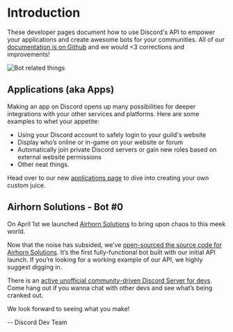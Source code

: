 # Introduction

These developer pages document how to use Discord's API to empower your applications and create awesome bots for your
communities. All of our [documentation is on Github](https://github.com/hammerandchisel/discord-api-docs) and we would
<3 corrections and improvements!

![Bot related things](https://images-2.discordapp.net/.eJwVyksOwiAQANC7sJfp8Ke7Lt15A0MoUpJWGmZcGe-ubl_eW7zGLmaxMZ80A6yNch-rJO4j1SJr73Uv6Wwkcz8gMae8HeXJBOjC5NEap42dokUX_4SotI8GVfBaYYDldr3n3y_jomRtD_H5ArCeI9g.zGz1JSL-9DXgpkX_SkmMDM8NWGg.gif)


## Applications (aka Apps)

Making an app on Discord opens up many possibilities for deeper integrations with your other services and platforms.
Here are some examples to whet your appetite:

* Using your Discord account to safely login to your guild's website
* Display who’s online or in-game on your website or forum
* Automatically join private Discord servers or gain new roles based on external website permissions
* Other neat things.

Head over to our new [applications page](#MY_APPLICATIONS/top) to dive into creating your own custom juice.


## Airhorn Solutions - Bot #0

On April 1st we launched [Airhorn Solutions](https://airhorn.solutions) to bring upon chaos to this meek world.

Now that the noise has subsided, we’ve [open-sourced the source code for Airhorn Solutions](https://github.com/hammerandchisel/airhornbot). It’s the first fully-functional bot built with our initial API launch. If you’re looking for a working example of our API, we highly suggest digging in.

There is an [active unofficial community-driven Discord Server for devs](https://discordapp.com/invite/0SBTUU1wZTUzBx2q). Come hang out if you wanna chat with other devs and see what’s being cranked out.

We look forward to seeing what you make!

 -- Discord Dev Team
